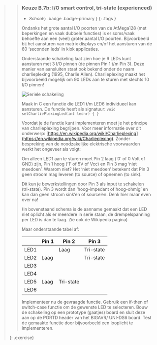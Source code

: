 >> ### Keuze B.7b: I/O smart control, tri-state (experienced)
>>
>> - *School*{: .badge .badge-primary }
>>{: .tags }
>>
>> Ondanks het grote aantal I/O poorten van de AtMega128 (met beperkingen en vaak dubbele functies) is er soms/vaak behoefte aan een (veel) groter aantal I/O poorten. Bijvoorbeeld bij het aansturen van matrix displays en/of het aansturen van de 60 ‘seconden leds’ in klok applicaties.
>>
>> Onderstaande schakeling laat zien hoe je 6 LEDs kunt aansturen met 3 I/O pinnen (de pinnen Pin 1 t/m Pin 3). Deze manier van aansluiten staat ook bekend onder de naam charlieplexing (1995, Charlie Allen). Charlieplexing maakt het bijvoorbeeld mogelijk om 90 LEDs aan te sturen met slechts 10 I/O pinnen!
>>
>> ![Seriele schakeling](exercises/images/exercise_b7b.jpg)
>>
>> Maak in C een functie die LED1 t/m LED6 individueel kan aansturen. De functie heeft als signatuur:
>> `void setCharliePlexingLed(int lednr) { }`
>> 
>> Voordat je de functie kunt implementeren moet je het principe van charlieplexing begrijpen. Voor meer informatie over dit onderwerp: [https://en.wikipedia.org/wiki/Charlieplexing](https://en.wikipedia.org/wiki/Charlieplexing). Zonder bespreking van de noodzakelijke elektrische voorwaarden werkt het ongeveer als volgt:
>>
>> Om alleen LED1 aan te sturen moet Pin 2 laag (‘0’ of 0 Volt of GND) zijn, Pin 1 hoog (‘1’ of 5V of Vcc) en Pin 3 mag ‘niet meedoen’. Waarom niet? Het ‘niet meedoen’ betekent dat Pin 3 geen stroom mag leveren (to source) of opnemen (to sink).
>>
>> Dit kun je bewerkstellingen door Pin 3 als input te schakelen (tri-state). Pin 3 wordt dan ‘hoog-impedant of hoog-ohmig’ en kan dan geen stroom sink’en of source’en. Denk hier maar even over na!
>>
>> (In bovenstaand schema is de aanname gemaakt dat een LED niet oplicht als er meerdere in serie staan, de drempelspanning per LED is dan te laag. Zie ook de Wikipedia pagina)
>> 
>> Maar onderstaande tabel af:
>>
>>|      | Pin 1 | Pin 2     | Pin 3     |
>>|------|-------|-----------|-----------|
>>| LED1 |       | Laag      | Tri-state |
>>| LED2 | Laag  |           | Tri-state |
>>| LED3 |       |           |           |
>>| LED4 |       |           |           |
>>| LED5 | Laag  | Tri-state |           |
>>| LED6 |       |           |           |
>>
>> Implementeer nu de gevraagde functie. Gebruik een if-then of switch-case functie om de gewenste LED te selecteren. Bouw de schakeling op een prototype (gaatjes) board en sluit deze aan op de PORTD header van het BIGAVR/ UNI-DS6 board. Test de gemaakte functie door bijvoorbeeld een looplicht te implementeren.
>>
>{: .exercise}